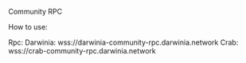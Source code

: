 Community RPC

How to use:

Rpc:
Darwinia: wss://darwinia-community-rpc.darwinia.network
Crab: wss://crab-community-rpc.darwinia.network

